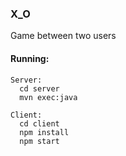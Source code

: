 ### X_O

Game between two users

#### Running:

```
Server: 
  cd server
  mvn exec:java
```


```
Client: 
  cd client
  npm install
  npm start
```
